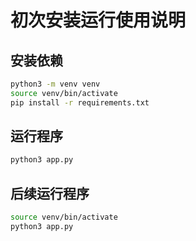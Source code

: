 # 初次安装运行使用说明

## 安装依赖

```bash
python3 -m venv venv
source venv/bin/activate
pip install -r requirements.txt
```

## 运行程序

```bash
python3 app.py
```

## 后续运行程序

```bash
source venv/bin/activate
python3 app.py
```

